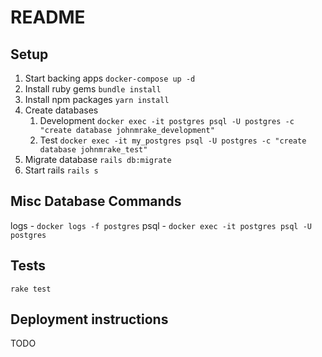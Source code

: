 # README

## Setup

1. Start backing apps `docker-compose up -d`
1. Install ruby gems `bundle install` 
1. Install npm packages `yarn install`
1. Create databases
    1. Development `docker exec -it postgres psql -U postgres -c "create database johnmrake_development"`
    1. Test `docker exec -it my_postgres psql -U postgres -c "create database johnmrake_test"`
1. Migrate database `rails db:migrate`
1. Start rails `rails s`

## Misc Database Commands

logs - `docker logs -f postgres`
psql - `docker exec -it postgres psql -U postgres`

## Tests

`rake test`

## Deployment instructions

TODO
